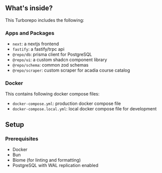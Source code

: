 ## What's inside?

This Turborepo includes the following:

### Apps and Packages

- `next`: a nextjs frontend
- `fastify`: a fastify/trpc api 
- `@repo/db`: prisma client for PostgreSQL
- `@repo/ui`: a custom shadcn component library
- `@repo/schema`: common zod schemas
- `@repo/scraper`: custom scraper for acadia course catalog

### Docker

This contains following docker compose files:

- `docker-compose.yml`: production docker compose file
- `docker-compose.local.yml`: local docker compose file for development


## Setup

### Prerequisites

- Docker
- Bun
- Biome (for linting and formatting)
- PostgreSQL with WAL replication enabled
